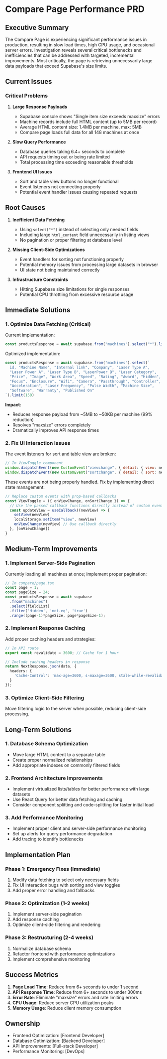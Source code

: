 # Compare Page Performance PRD

## Executive Summary

The Compare Page is experiencing significant performance issues in production, resulting in slow load times, high CPU usage, and occasional server errors. Investigation reveals several critical bottlenecks and inefficiencies that can be addressed with targeted, incremental improvements. Most critically, the page is retrieving unnecessarily large data payloads that exceed Supabase's size limits.

## Current Issues

### Critical Problems

1. **Large Response Payloads**
   - Supabase console shows "Single item size exceeds maxsize" errors
   - Machine records include full HTML content (up to 5MB per record)
   - Average HTML content size: 1.4MB per machine, max: 5MB
   - Compare page loads full data for all 148 machines at once

2. **Slow Query Performance**
   - Database queries taking 6.4+ seconds to complete
   - API requests timing out or being rate limited
   - Total processing time exceeding reasonable thresholds

3. **Frontend UI Issues**
   - Sort and table view buttons no longer functional
   - Event listeners not connecting properly
   - Potential event handler issues causing repeated requests

## Root Causes

1. **Inefficient Data Fetching**
   - Using `select("*")` instead of selecting only needed fields
   - Including large `html_content` field unnecessarily in listing views
   - No pagination or proper filtering at database level

2. **Missing Client-Side Optimizations**
   - Event handlers for sorting not functioning properly
   - Potential memory issues from processing large datasets in browser
   - UI state not being maintained correctly

3. **Infrastructure Constraints**
   - Hitting Supabase size limitations for single responses
   - Potential CPU throttling from excessive resource usage

## Immediate Solutions

### 1. Optimize Data Fetching (Critical)

Current implementation:
```typescript
const productsResponse = await supabase.from("machines").select("*").limit(150)
```

Optimized implementation:
```typescript
const productsResponse = await supabase.from("machines").select(`
  id, "Machine Name", "Internal link", "Company", "Laser Type A", 
  "Laser Power A", "Laser Type B", "LaserPower B", "Laser Category", 
  "Price", "Image", "Work Area", "Speed", "Rating", "Award", "Hidden",
  "Focus", "Enclosure", "Wifi", "Camera", "Passthrough", "Controller",
  "Acceleration", "Laser Frequency", "Pulse Width", "Machine Size",
  "Software", "Warranty", "Published On"
`).limit(150)
```

**Impact**: 
- Reduces response payload from ~5MB to ~50KB per machine (99% reduction)
- Resolves "maxsize" errors completely
- Dramatically improves API response times

### 2. Fix UI Interaction Issues

The event listeners for sort and table view are broken:
```javascript
// In ViewToggle component
window.dispatchEvent(new CustomEvent("viewchange", { detail: { view: newView } }))
window.dispatchEvent(new CustomEvent("sortchange", { detail: { sort: newSort } }))
```

These events are not being properly handled. Fix by implementing direct state management:

```typescript
// Replace custom events with prop-based callbacks
const ViewToggle = ({ onViewChange, onSortChange }) => {
  // Use the passed callback functions directly instead of custom events
  const updateView = useCallback((newView) => {
    setView(newView)
    localStorage.setItem("view", newView)
    onViewChange(newView) // Use callback directly
  }, [onViewChange])
}
```

## Medium-Term Improvements

### 1. Implement Server-Side Pagination

Currently loading all machines at once; implement proper pagination:

```typescript
// In compare/page.tsx
const page = 1;
const pageSize = 24;
const productsResponse = await supabase
  .from("machines")
  .select(fieldList)
  .filter('Hidden', 'not.eq', 'true')
  .range((page-1)*pageSize, page*pageSize-1);
```

### 2. Implement Response Caching

Add proper caching headers and strategies:

```typescript
// In API route
export const revalidate = 3600; // Cache for 1 hour

// Include caching headers in response
return NextResponse.json(data, { 
  headers: {
    'Cache-Control': 'max-age=3600, s-maxage=3600, stale-while-revalidate=86400'
  } 
});
```

### 3. Optimize Client-Side Filtering

Move filtering logic to the server when possible, reducing client-side processing.

## Long-Term Solutions

### 1. Database Schema Optimization

- Move large HTML content to a separate table
- Create proper normalized relationships
- Add appropriate indexes on commonly filtered fields

### 2. Frontend Architecture Improvements

- Implement virtualized lists/tables for better performance with large datasets
- Use React Query for better data fetching and caching
- Consider component splitting and code-splitting for faster initial load

### 3. Add Performance Monitoring

- Implement proper client and server-side performance monitoring
- Set up alerts for query performance degradation
- Add tracing to identify bottlenecks

## Implementation Plan

### Phase 1: Emergency Fixes (Immediate)

1. Modify data fetching to select only necessary fields
2. Fix UI interaction bugs with sorting and view toggles
3. Add proper error handling and fallbacks

### Phase 2: Optimization (1-2 weeks)

1. Implement server-side pagination
2. Add response caching
3. Optimize client-side filtering and rendering

### Phase 3: Restructuring (2-4 weeks)

1. Normalize database schema
2. Refactor frontend with performance optimizations
3. Implement comprehensive monitoring

## Success Metrics

1. **Page Load Time**: Reduce from 6+ seconds to under 1 second
2. **API Response Time**: Reduce from 6+ seconds to under 300ms
3. **Error Rate**: Eliminate "maxsize" errors and rate limiting errors
4. **CPU Usage**: Reduce server CPU utilization peaks
5. **Memory Usage**: Reduce client memory consumption

## Ownership

- Frontend Optimization: [Frontend Developer]
- Database Optimization: [Backend Developer]
- API Improvements: [Full-stack Developer]
- Performance Monitoring: [DevOps] 